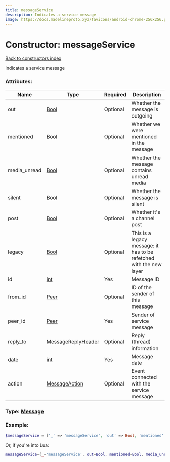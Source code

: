 ```yaml
---
title: messageService
description: Indicates a service message
image: https://docs.madelineproto.xyz/favicons/android-chrome-256x256.png
---
```

# Constructor: messageService  
[Back to constructors index](index.md)



Indicates a service message

### Attributes:

| Name     |    Type       | Required | Description |
|----------|---------------|----------|-------------|
|out|[Bool](../types/Bool.md) | Optional|Whether the message is outgoing|
|mentioned|[Bool](../types/Bool.md) | Optional|Whether we were mentioned in the message|
|media\_unread|[Bool](../types/Bool.md) | Optional|Whether the message contains unread media|
|silent|[Bool](../types/Bool.md) | Optional|Whether the message is silent|
|post|[Bool](../types/Bool.md) | Optional|Whether it's a channel post|
|legacy|[Bool](../types/Bool.md) | Optional|This is a legacy message: it has to be refetched with the new layer|
|id|[int](../types/int.md) | Yes|Message ID|
|from\_id|[Peer](../types/Peer.md) | Optional|ID of the sender of this message|
|peer\_id|[Peer](../types/Peer.md) | Yes|Sender of service message|
|reply\_to|[MessageReplyHeader](../types/MessageReplyHeader.md) | Optional|Reply (thread) information|
|date|[int](../types/int.md) | Yes|Message date|
|action|[MessageAction](../types/MessageAction.md) | Optional|Event connected with the service message|



### Type: [Message](../types/Message.md)


### Example:

```php
$messageService = ['_' => 'messageService', 'out' => Bool, 'mentioned' => Bool, 'media_unread' => Bool, 'silent' => Bool, 'post' => Bool, 'legacy' => Bool, 'id' => int, 'from_id' => Peer, 'peer_id' => Peer, 'reply_to' => MessageReplyHeader, 'date' => int, 'action' => MessageAction];
```  


Or, if you're into Lua:

```lua
messageService={_='messageService', out=Bool, mentioned=Bool, media_unread=Bool, silent=Bool, post=Bool, legacy=Bool, id=int, from_id=Peer, peer_id=Peer, reply_to=MessageReplyHeader, date=int, action=MessageAction}

```


